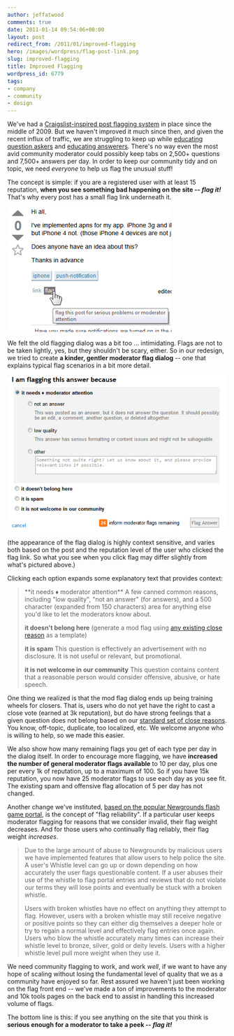 ```yaml
---
author: jeffatwood
comments: true
date: 2011-01-14 09:54:06+00:00
layout: post
redirect_from: /2011/01/improved-flagging
hero: /images/wordpress/flag-post-link.png
slug: improved-flagging
title: Improved Flagging
wordpress_id: 6779
tags:
- company
- community
- design
---
```


We've had a [Craigslist-inspired post flagging system](http://blog.stackoverflow.com/2009/04/raising-a-red-flag/) in place since the middle of 2009. But we haven't improved it much since then, and given the recent influx of traffic, we are struggling to keep up while [educating question askers](http://blog.stackoverflow.com/2010/10/asking-better-questions/) and [educating answerers](http://blog.stackoverflow.com/2011/01/how-to-say-thanks-in-an-answer/). There's no way even the most avid community moderator could possibly keep tabs on 2,500+ questions and 7,500+ answers per day. In order to keep our community tidy and on topic, we need _everyone_ to help us flag the unusual stuff!

The concept is simple: if you are a registered user with at least 15 reputation, **when you see something bad happening on the site -- _flag it!_** That's why every post has a small flag link underneath it.

![flag this post for serious problems or moderator attention](/images/wordpress/flag-post-link.png)

We felt the old flagging dialog was a bit too … intimidating. Flags are not to be taken lightly, yes, but they shouldn't be scary, either. So in our redesign, we tried to create **a kinder, gentler moderator flag dialog** -- one that explains typical flag scenarios in a bit more detail.

![I am flagging this because...](/images/wordpress/i-am-flagging-this-because1.png)

(the appearance of the flag dialog is highly context sensitive, and varies both based on the post and the reputation level of the user who clicked the flag link. So what you see when you click flag may differ slightly from what's pictured above.)

Clicking each option expands some explanatory text that provides context:



<blockquote>
**it needs ♦ moderator attention**
A few canned common reasons, including "low quality", "not an answer" (for answers), and a 500 character (expanded from 150 characters) area for anything else you'd like to let the moderators know about.

**it doesn't belong here**
(generate a mod flag using [any existing close reason](http://blog.stackoverflow.com/2010/10/new-question-migration-paths/) as a template)

**it is spam**
This question is effectively an advertisement with no disclosure. It is not useful or relevant, but promotional.

**it is not welcome in our community**
This question contains content that a reasonable person would consider offensive, abusive, or hate speech.
</blockquote>



One thing we realized is that the mod flag dialog ends up being training wheels for closers. That is, users who do not yet have the right to cast a close vote (earned at 3k reputation), but do have strong feelings that a given question does not belong based on our [standard set of close reasons](http://blog.stackoverflow.com/2010/10/new-question-migration-paths/). You know, off-topic, duplicate, too localized, etc. We welcome anyone who is willing to help, so we made this easier.

We also show how many remaining flags you get of each type per day in the dialog itself. In order to encourage more flagging, we have **increased the number of general moderator flags available** to 10 per day, plus one per every 1k of reputation, up to a maximum of 100. So if you have 15k reputation, you now have 25 moderator flags to use each day as you see fit. The existing spam and offensive flag allocation of 5 per day has not changed.

Another change we've instituted, [based on the popular Newgrounds flash game portal](http://www.newgrounds.com/lit/faq/), is the concept of "flag reliability". If a particular user keeps moderator flagging for reasons that we consider invalid, their flag weight decreases. And for those users who continually flag reliably, their flag weight _increases_.



<blockquote>
Due to the large amount of abuse to Newgrounds by malicious users we have implemented features that allow users to help police the site. A user's Whistle level can go up or down depending on how accurately the user flags questionable content. If a user abuses their use of the whistle to flag portal entries and reviews that do not violate our terms they will lose points and eventually be stuck with a broken whistle.

Users with broken whistles have no effect on anything they attempt to flag. However, users with a broken whistle may still receive negative or positive points so they can either dig themselves a deeper hole or try to regain a normal level and effectively flag entries once again. Users who blow the whistle accurately many times can increase their whistle level to bronze, silver, gold or deity levels. Users with a higher whistle level pull more weight when they use it.
</blockquote>



We need community flagging to work, and work _well_, if we want to have any hope of scaling without losing the fundamental level of quality that we as a community have enjoyed so far. Rest assured we haven't just been working on the flag front end -- we've made a ton of improvements to the moderator and 10k tools pages on the back end to assist in handling this increased volume of flags.

The bottom line is this: if you see anything on the site that you think is **serious enough for a moderator to take a peek -- _flag it!_**
